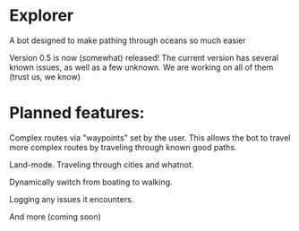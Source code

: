 # Explorer
A bot designed to make pathing through oceans so much easier

Version 0.5 is now (somewhat) released!
The current version has several known issues, as well as a few unknown. We are working on all of them (trust us, we know)


# Planned features:

Complex routes via "waypoints" set by the user. This allows the bot to travel more complex routes by traveling through known good paths.

Land-mode. Traveling through cities and whatnot.

Dynamically switch from boating to walking.

Logging any issues it encounters.

And more (coming soon)
